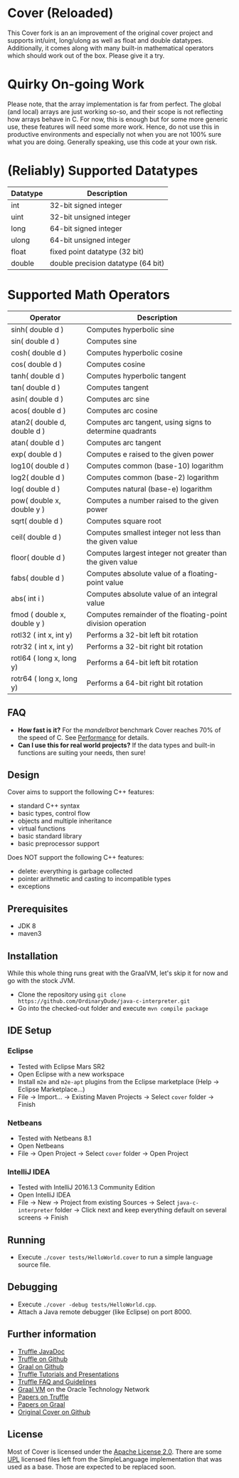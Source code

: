 # Cover (Reloaded)

This Cover fork is an an improvement of the original cover project and supports int/uint, long/ulong as well as float and double datatypes.
Additionally, it comes along with many built-in mathematical operators which should work out of the box. Please give it a try.

# Quirky On-going Work

Please note, that the array implementation is far from perfect.
The global (and local) arrays are just working so-so, and their scope is not reflecting how arrays behave in C. For now, this is enough but for some more generic use, these features will need some more work. Hence, do not use this in productive environments and especially not when you are not 100% sure what you are doing. Generally speaking, use this code at your own risk.

# (Reliably) Supported Datatypes

Datatype | Description
--- | ---
int | 32-bit signed integer
uint | 32-bit unsigned integer
long | 64-bit signed integer
ulong | 64-bit unsigned integer
float | fixed point datatype (32 bit)
double | double precision datatype (64 bit)

# Supported Math Operators

Operator | Description
--- | ---
sinh( double d ) | Computes hyperbolic sine
sin( double d ) | Computes sine
cosh( double d ) | Computes hyperbolic cosine
cos( double d ) | Computes cosine
tanh( double d ) | Computes hyperbolic tangent
tan( double d ) | Computes tangent
asin( double d ) | Computes arc sine
acos( double d ) | Computes arc cosine
atan2( double d, double d ) | Computes arc tangent, using signs to determine quadrants
atan( double d ) | Computes arc tangent
exp( double d ) | Computes e raised to the given power
log10( double d ) | Computes common (base-10) logarithm
log2( double d ) | Computes common (base-2) logarithm
log( double d ) | Computes natural (base-e) logarithm
pow( double x, double y ) | Computes a number raised to the given power
sqrt( double d ) | Computes square root
ceil( double d ) | Computes smallest integer not less than the given value
floor( double d ) | Computes largest integer not greater than the given value
fabs( double d ) | Computes absolute value of a floating-point value
abs( int i ) | Computes absolute value of an integral value
fmod ( double x, double y ) | Computes remainder of the floating-point division operation
rotl32 ( int x, int y) | Performs a 32-bit left bit rotation
rotr32 ( int x, int y) | Performs a 32-bit right bit rotation
rotl64 ( long x, long y) | Performs a 64-bit left bit rotation
rotr64 ( long x, long y) | Performs a 64-bit right bit rotation

## FAQ

* **How fast is it?** For the *mandelbrot* benchmark Cover reaches 70% of the speed of C. See [Performance](PERFORMANCE.md) for details.
* **Can I use this for real world projects?** If the data types and built-in functions are suiting your needs, then sure!

## Design

Cover aims to support the following C++ features:
* standard C++ syntax
* basic types, control flow
* objects and multiple inheritance
* virtual functions
* basic standard library
* basic preprocessor support

Does NOT support the following C++ features:
* delete: everything is garbage collected
* pointer arithmetic and casting to incompatible types
* exceptions

## Prerequisites
* JDK 8
* maven3 

## Installation

While this whole thing runs great with the GraalVM, let's skip it for now and go with the stock JVM.

* Clone the repository using
  `git clone https://github.com/OrdinaryDude/java-c-interpreter.git`
* Go into the checked-out folder and execute `mvn compile package`

## IDE Setup 

### Eclipse
* Tested with Eclipse Mars SR2
* Open Eclipse with a new workspace
* Install `m2e` and `m2e-apt` plugins from the Eclipse marketplace (Help -> Eclipse Marketplace...)
* File -> Import... -> Existing Maven Projects -> Select `cover` folder -> Finish

### Netbeans
* Tested with Netbeans 8.1
* Open Netbeans
* File -> Open Project -> Select `cover` folder -> Open Project

### IntelliJ IDEA
* Tested with IntelliJ 2016.1.3 Community Edition
* Open IntelliJ IDEA
* File -> New -> Project from existing Sources -> Select `java-c-interpreter` folder -> Click next and keep everything default on several screens -> Finish

## Running

* Execute `./cover tests/HelloWorld.cover` to run a simple language source file.

## Debugging

* Execute `./cover -debug tests/HelloWorld.cpp`.
* Attach a Java remote debugger (like Eclipse) on port 8000.

## Further information

* [Truffle JavaDoc](http://lafo.ssw.uni-linz.ac.at/javadoc/truffle/latest/)
* [Truffle on Github](http://github.com/graalvm/truffle)
* [Graal on Github](http://github.com/graalvm/graal-core)
* [Truffle Tutorials and Presentations](https://wiki.openjdk.java.net/display/Graal/Publications+and+Presentations)
* [Truffle FAQ and Guidelines](https://wiki.openjdk.java.net/display/Graal/Truffle+FAQ+and+Guidelines)
* [Graal VM]( http://www.oracle.com/technetwork/oracle-labs/program-languages/overview) on the Oracle Technology Network
* [Papers on Truffle](http://ssw.jku.at/Research/Projects/JVM/Truffle.html)
* [Papers on Graal](http://ssw.jku.at/Research/Projects/JVM/Graal.html)
* [Original Cover on Github](https://github.com/gerard-/cover)

## License

Most of Cover is licensed under the [Apache License 2.0](LICENSE-APACHE). There are some [UPL](LICENSE-UPL) licensed files left from the SimpleLanguage implementation that was used as a base. Those are expected to be replaced soon.


